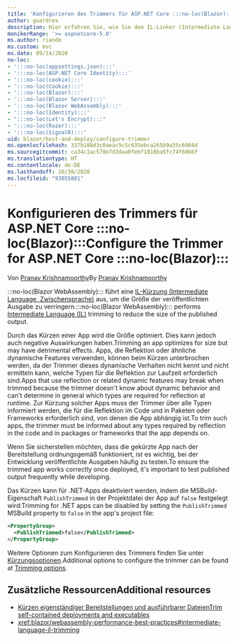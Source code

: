 ```yaml
---
title: 'Konfigurieren des Trimmers für ASP.NET Core :::no-loc(Blazor):::'
author: guardrex
description: Hier erfahren Sie, wie Sie den IL-Linker (Intermediate Language, Zwischensprache) (Trimmer) beim Erstellen einer :::no-loc(Blazor):::-App steuern.
monikerRange: '>= aspnetcore-5.0'
ms.author: riande
ms.custom: mvc
ms.date: 09/14/2020
no-loc:
- ':::no-loc(appsettings.json):::'
- ':::no-loc(ASP.NET Core Identity):::'
- ':::no-loc(cookie):::'
- ':::no-loc(Cookie):::'
- ':::no-loc(Blazor):::'
- ':::no-loc(Blazor Server):::'
- ':::no-loc(Blazor WebAssembly):::'
- ':::no-loc(Identity):::'
- ":::no-loc(Let's Encrypt):::"
- ':::no-loc(Razor):::'
- ':::no-loc(SignalR):::'
uid: blazor/host-and-deploy/configure-trimmer
ms.openlocfilehash: 337b188d3c0aeac9c5c635ebca265b9a35c6904d
ms.sourcegitcommit: ca34c1ac578e7d3daa0febf1810ba5fc74f60bbf
ms.translationtype: HT
ms.contentlocale: de-DE
ms.lasthandoff: 10/30/2020
ms.locfileid: "93055801"
---
```

# <a name="configure-the-trimmer-for-aspnet-core-no-locblazor"></a><span data-ttu-id="f347d-103">Konfigurieren des Trimmers für ASP.NET Core :::no-loc(Blazor):::</span><span class="sxs-lookup"><span data-stu-id="f347d-103">Configure the Trimmer for ASP.NET Core :::no-loc(Blazor):::</span></span>

<span data-ttu-id="f347d-104">Von [Pranav Krishnamoorthy](https://github.com/pranavkm)</span><span class="sxs-lookup"><span data-stu-id="f347d-104">By [Pranav Krishnamoorthy](https://github.com/pranavkm)</span></span>

<span data-ttu-id="f347d-105">:::no-loc(Blazor WebAssembly)::: führt eine [IL-Kürzung (Intermediate Language, Zwischensprache)](/dotnet/standard/managed-code#intermediate-language--execution) aus, um die Größe der veröffentlichten Ausgabe zu verringern.</span><span class="sxs-lookup"><span data-stu-id="f347d-105">:::no-loc(Blazor WebAssembly)::: performs [Intermediate Language (IL)](/dotnet/standard/managed-code#intermediate-language--execution) trimming to reduce the size of the published output.</span></span>

<span data-ttu-id="f347d-106">Durch das Kürzen einer App wird die Größe optimiert. Dies kann jedoch auch negative Auswirkungen haben.</span><span class="sxs-lookup"><span data-stu-id="f347d-106">Trimming an app optimizes for size but may have detrimental effects.</span></span> <span data-ttu-id="f347d-107">Apps, die Reflektion oder ähnliche dynamische Features verwenden, können beim Kürzen unterbrochen werden, da der Trimmer dieses dynamische Verhalten nicht kennt und nicht ermitteln kann, welche Typen für die Reflektion zur Laufzeit erforderlich sind.</span><span class="sxs-lookup"><span data-stu-id="f347d-107">Apps that use reflection or related dynamic features may break when trimmed because the trimmer doesn't know about dynamic behavior and can't determine in general which types are required for reflection at runtime.</span></span> <span data-ttu-id="f347d-108">Zur Kürzung solcher Apps muss der Trimmer über alle Typen informiert werden, die für die Reflektion im Code und in Paketen oder Frameworks erforderlich sind, von denen die App abhängig ist.</span><span class="sxs-lookup"><span data-stu-id="f347d-108">To trim such apps, the trimmer must be informed about any types required by reflection in the code and in packages or frameworks that the app depends on.</span></span>

<span data-ttu-id="f347d-109">Wenn Sie sicherstellen möchten, dass die gekürzte App nach der Bereitstellung ordnungsgemäß funktioniert, ist es wichtig, bei der Entwicklung veröffentlichte Ausgaben häufig zu testen.</span><span class="sxs-lookup"><span data-stu-id="f347d-109">To ensure the trimmed app works correctly once deployed, it's important to test published output frequently while developing.</span></span>

<span data-ttu-id="f347d-110">Das Kürzen kann für .NET-Apps deaktiviert werden, indem die MSBuild-Eigenschaft `PublishTrimmed` in der Projektdatei der App auf `false` festgelegt wird:</span><span class="sxs-lookup"><span data-stu-id="f347d-110">Trimming for .NET apps can be disabled by setting the `PublishTrimmed` MSBuild property to `false` in the app's project file:</span></span>

```xml
<PropertyGroup>
  <PublishTrimmed>false</PublishTrimmed>
</PropertyGroup>
```
<span data-ttu-id="f347d-111">Weitere Optionen zum Konfigurieren des Trimmers finden Sie unter [Kürzungsoptionen](/dotnet/core/deploying/trimming-options).</span><span class="sxs-lookup"><span data-stu-id="f347d-111">Additional options to configure the trimmer can be found at [Trimming options](/dotnet/core/deploying/trimming-options).</span></span>

## <a name="additional-resources"></a><span data-ttu-id="f347d-112">Zusätzliche Ressourcen</span><span class="sxs-lookup"><span data-stu-id="f347d-112">Additional resources</span></span>

* [<span data-ttu-id="f347d-113">Kürzen eigenständiger Bereitstellungen und ausführbarer Dateien</span><span class="sxs-lookup"><span data-stu-id="f347d-113">Trim self-contained deployments and executables</span></span>](/dotnet/core/deploying/trim-self-contained)
* <xref:blazor/webassembly-performance-best-practices#intermediate-language-il-trimming>
